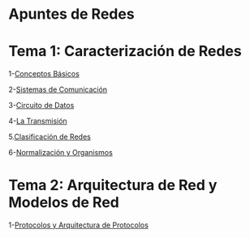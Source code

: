 # Apuntes de Redes

# Tema 1: Caracterización de Redes

1-[Conceptos Básicos](Conceptos_Basicos.md)

2-[Sistemas de Comunicación](Sistemas_de_Comunicacion.md)

3-[Circuito de Datos](Circuito_de_Datos.md)

4-[La Transmisión](La_Transmision.md)

5.[Clasificación de Redes](Clasificacion_de_Redes.md)

6-[Normalización y Organismos](Normalizacion_y_Organismos.md)

# Tema 2: Arquitectura de Red y Modelos de Red

1-[Protocolos y Arquitectura de Protocolos](Protocolos_y_Arquitectura_de_Protocolos.md)


